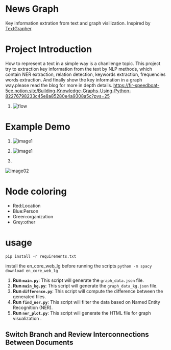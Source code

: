 # News Graph

Key information extration from text and graph visilization. Inspired by [TextGrapher](https://github.com/liuhuanyong/TextGrapher).

# Project Introduction

How to represent a text in a simple way is a chanllenge topic. This project try to extraction key information from the text by NLP methods, which contain NER extraction, relation detection, keywords extraction, frequencies words extraction. And finally show the key information in a graph way.please read the blog for more in depth details. https://fir-speedboat-5ee.notion.site/Building-Knowledge-Graphs-Using-Python-82276798233c45e8a85280e4a9308a5c?pvs=25

 
1) ![flow](flow.png)

# Example Demo

1) ![image1](image_03.jpg)

1) ![image1](image_05.jpg)

2) 
![image02](grap02.png)
# Node coloring
- Red:Location<br>
- Blue:Person<br>
- Green:organization<br>  
- Grey:other
# usage
`pip install -r requirements.txt`

install the en_core_web_lg before running the scripts 
`python -m spacy download en_core_web_lg`
1. **Run `main.py`**: This script will generate the `graph_data.json` file.
2. **Run `main_kg.py`**: This script will generate the `graph_data_kg.json` file.
3. **Run `difference.py`**: This script will compute the difference between the generated files.
4. **Run `find_ner.py`**: This script will filter the data based on Named Entity Recognition (NER).
5. **Run `ner_plot.py`**: This script will generate the HTML file for graph visualization .
## Switch Branch and Review Interconnections Between Documents
